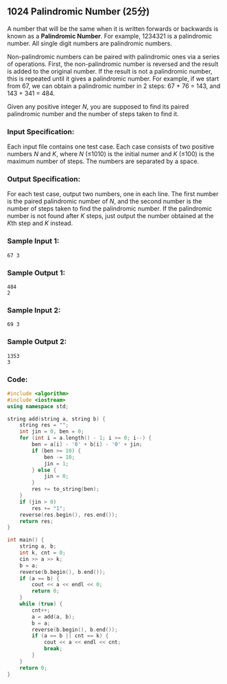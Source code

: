 ##  **1024** **Palindromic Number** (25分)

A number that will be the same when it is written forwards or backwards is known as a **Palindromic Number**. For example, 1234321 is a palindromic number. All single digit numbers are palindromic numbers.

Non-palindromic numbers can be paired with palindromic ones via a series of operations. First, the non-palindromic number is reversed and the result is added to the original number. If the result is not a palindromic number, this is repeated until it gives a palindromic number. For example, if we start from 67, we can obtain a palindromic number in 2 steps: 67 + 76 = 143, and 143 + 341 = 484.

Given any positive integer *N*, you are supposed to find its paired palindromic number and the number of steps taken to find it.

### Input Specification:

Each input file contains one test case. Each case consists of two positive numbers *N* and *K*, where *N* (≤1010) is the initial numer and *K* (≤100) is the maximum number of steps. The numbers are separated by a space.

### Output Specification:

For each test case, output two numbers, one in each line. The first number is the paired palindromic number of *N*, and the second number is the number of steps taken to find the palindromic number. If the palindromic number is not found after *K* steps, just output the number obtained at the *K*th step and *K* instead.

### Sample Input 1:

```in
67 3
```

### Sample Output 1:

```out
484
2
```

### Sample Input 2:

```in
69 3
```

### Sample Output 2:

```out
1353
3
```

### Code:

```c++
#include <algorithm>
#include <iostream>
using namespace std;

string add(string a, string b) {
    string res = "";
    int jin = 0, ben = 0;
    for (int i = a.length() - 1; i >= 0; i--) {
        ben = a[i] - '0' + b[i] - '0' + jin;
        if (ben >= 10) {
            ben -= 10;
            jin = 1;
        } else {
            jin = 0;
        }
        res += to_string(ben);
    }
    if (jin > 0)
        res += "1";
    reverse(res.begin(), res.end());
    return res;
}

int main() {
    string a, b;
    int k, cnt = 0;
    cin >> a >> k;
    b = a;
    reverse(b.begin(), b.end());
    if (a == b) {
        cout << a << endl << 0;
        return 0;
    }
    while (true) {
        cnt++;
        a = add(a, b);
        b = a;
        reverse(b.begin(), b.end());
        if (a == b || cnt == k) {
            cout << a << endl << cnt;
            break;
        }
    }
    return 0;
}
```

